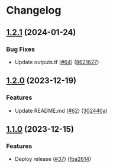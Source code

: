 # Changelog

## [1.2.1](https://github.com/prefapp/tfm/compare/azure-vnet-subnet-v1.2.0...azure-vnet-subnet-v1.2.1) (2024-01-24)


### Bug Fixes

* Update outputs.tf ([#64](https://github.com/prefapp/tfm/issues/64)) ([8621627](https://github.com/prefapp/tfm/commit/86216278f10f939f3c0dc1f138b521c7eebf06e9))

## [1.2.0](https://github.com/prefapp/tfm/compare/azure-vnet-subnet-v1.1.0...azure-vnet-subnet-v1.2.0) (2023-12-19)


### Features

* Update README.md ([#62](https://github.com/prefapp/tfm/issues/62)) ([302440a](https://github.com/prefapp/tfm/commit/302440a79ea0e4883b6583e3540deac7bac6c307))

## [1.1.0](https://github.com/prefapp/tfm/compare/azure-vnet-subnet-v1.0.0...azure-vnet-subnet-v1.1.0) (2023-12-15)


### Features

* Deploy release ([#37](https://github.com/prefapp/tfm/issues/37)) ([fba2614](https://github.com/prefapp/tfm/commit/fba2614fb284cf9d960be53c7c123ceaf08cecfa))
